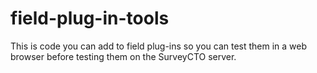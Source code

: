 # field-plug-in-tools

This is code you can add to field plug-ins so you can test them in a web browser before testing them on the SurveyCTO server.
